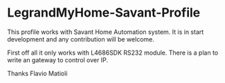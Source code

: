 # LegrandMyHome-Savant-Profile
This profile works with Savant Home Automation system. It is in start development and any contribution will be welcome.

First off all it only works with L4686SDK RS232 module.
There is a plan to write an gateway to control over IP.

Thanks
Flavio Matioli
